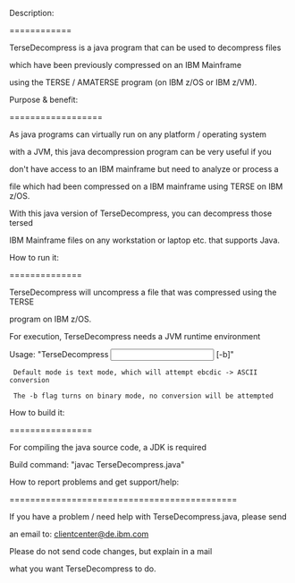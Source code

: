 Description:

============

   TerseDecompress is a java program that can be used to decompress files 

   which have been previously compressed on an IBM Mainframe 

   using the TERSE / AMATERSE program (on IBM z/OS or IBM z/VM).



Purpose & benefit:

==================

   As java programs can virtually run on any platform / operating system 

   with a JVM, this java decompression program can be very useful if you 

   don't have access to an IBM mainframe but need to analyze or process a

   file which had been compressed on a IBM mainframe using TERSE on IBM z/OS.



   With this java version of TerseDecompress, you can decompress those tersed 

   IBM Mainframe files on any workstation or laptop etc. that supports Java.



How to run it:

==============

   TerseDecompress will uncompress a file that was compressed using the TERSE 

   program on IBM z/OS.

   For execution, TerseDecompress needs a JVM runtime environment 



   Usage: "TerseDecompress <input file> <output file> [-b]"



     Default mode is text mode, which will attempt ebcdic -> ASCII conversion

     The -b flag turns on binary mode, no conversion will be attempted

                         



How to build it:

================

   For compiling the java source code, a JDK is required

   

   Build command: "javac TerseDecompress.java"





How to report problems and get support/help:

============================================

   If you have a problem / need help with TerseDecompress.java, please send 

   an email to: clientcenter@de.ibm.com

   

   Please do not send code changes, but explain in a mail 

   what you want TerseDecompress to do.

   

   

   


